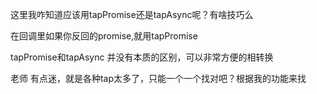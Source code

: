 这里我咋知道应该用tapPromise还是tapAsync呢？有啥技巧么


在回调里如果你反回的promise,就用tapPromise

tapPromise和tapAsync 并没有本质的区别，可以非常方便的相转换



老师 有点迷，就是各种tap太多了，只能一个一个找对吧？根据我的功能来找 